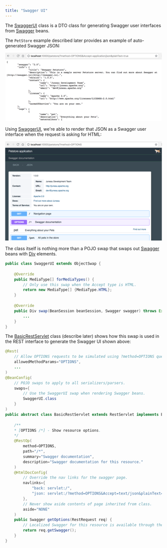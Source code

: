 ```yaml
---
title: "Swagger UI"
---
```


The [SwaggerUI](API_DOCS/org/apache/juneau/dto/swagger/ui/SwaggerUI.html) class is a DTO class for generating
Swagger user interfaces from [Swagger](API_DOCS/org/apache/juneau/dto/swagger/Swagger.html) beans.

The `PetStore` example described later provides an example of auto-generated Swagger JSON:

![Swagger JSON](/img/doc-files/jd.SwaggerUI.json.png)

Using [SwaggerUI](API_DOCS/org/apache/juneau/dto/swagger/ui/SwaggerUI.html), we're able to render that JSON as a
Swagger user interface when the request is asking for HTML:

![Swagger UI](/img/doc-files/jd.SwaggerUI.html.png)

The class itself is nothing more than a POJO swap that swaps out [Swagger](API_DOCS/org/apache/juneau/dto/swagger/Swagger.html) beans with [Div](API_DOCS/org/apache/juneau/dto/html5/Div.html) elements.

```java
public class SwaggerUI extends ObjectSwap {

    @Override
    public MediaType[] forMediaTypes() {
        // Only use this swap when the Accept type is HTML.
        return new MediaType[] {MediaType.HTML};
    }

    @Override
    public Div swap(BeanSession beanSession, Swagger swagger) throws Exception {
        ...
    }
}
```

The [BasicRestServlet](API_DOCS/org/apache/juneau/rest/servlet/BasicRestServlet.html) class (describe later) shows
how this swap is used in the REST interface to generate the Swagger UI shown above:

```java
@Rest(
    // Allow OPTIONS requests to be simulated using ?method=OPTIONS query parameter.
    allowedMethodParams="OPTIONS",
    ...
)
@BeanConfig(
    // POJO swaps to apply to all serializers/parsers.
    swaps={
        // Use the SwaggerUI swap when rendering Swagger beans.
        SwaggerUI.class
    }
)
public abstract class BasicRestServlet extends RestServlet implements BasicRestConfig {

    /**
    * [OPTIONS /*] - Show resource options.
    */
    @RestOp(
        method=OPTIONS,
        path="/*",
        summary="Swagger documentation",
        description="Swagger documentation for this resource."
    )
    @HtmlDocConfig(
        // Override the nav links for the swagger page.
        navlinks={
            "back: servlet:/",
            "json: servlet:/?method=OPTIONS&Accept=text/json&plainText=true"
        },
        // Never show aside contents of page inherited from class.
        aside="NONE"
    )
    public Swagger getOptions(RestRequest req) {
        // Localized Swagger for this resource is available through the RestRequest object.
        return req.getSwagger();
    }
}
```
